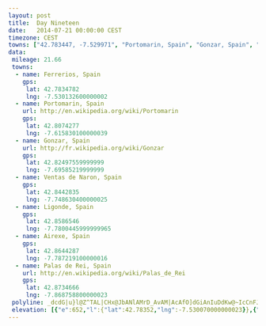 ```yaml
---
layout: post
title:  Day Nineteen
date:   2014-07-21 00:00:00 CEST
timezone: CEST
towns: ["42.783447, -7.529971", "Portomarin, Spain", "Gonzar, Spain", "Ventas de Naron, Spain", "Ligonde, Spain", "42.864244, -7.787509", "Palas de Rei, Spain"]
data:
 mileage: 21.66
 towns:
  - name: Ferrerios, Spain
    gps:
     lat: 42.7834782
     lng: -7.530132600000002
  - name: Portomarin, Spain
    url: http://en.wikipedia.org/wiki/Portomarin
    gps:
     lat: 42.8074277
     lng: -7.615830100000039
  - name: Gonzar, Spain
    url: http://fr.wikipedia.org/wiki/Gonzar
    gps:
     lat: 42.82497559999999
     lng: -7.69585219999999
  - name: Ventas de Naron, Spain
    gps:
     lat: 42.8442835
     lng: -7.748630400000025
  - name: Ligonde, Spain
    gps:
     lat: 42.8586546
     lng: -7.7800445999999965
  - name: Airexe, Spain
    gps:
     lat: 42.8644287
     lng: -7.787219100000016
  - name: Palas de Rei, Spain
    url: http://en.wikipedia.org/wiki/Palas_de_Rei
    gps:
     lat: 42.8734666
     lng: -7.868758800000023
 polyline: _dcdG|u}l@Z^TAL|CHx@JbANlAMrD_AvAM|AcAfO]dGiAnIuDdKw@~IcCnFJxCvCjEbA`BZx@`AhAd@`Ct@hBZbIaA~EBn@|A|DpEvGjCdAzDwA~AR`Aj@TGNmBJq@DSTt@jA`IEpQWpCeCbKe@h@wA\gCI{B{@qBGs@b@wCzEkBhFeA|BYPwEg@iAHQRgCZoBvG{@xB_@pCiA`B?jBw@hAPfCY`CyAhEiAlByBzBsBtC_@xGIPL`CSlFNbId@dJ{@~Ng@tFk@t@PlA{BjBm@?yAnAgBbBcDxLXfBEjAYl@u@~NHrB_A`FaA`KqA|J^nCgAlHJtCY|GBXFj@_@Te@bASnBw@bFEvCDvGg@nEmBtDCf@jAhDRt@@^MEyBwA}Ak@a@`@sA`AsAJkA`@}@fDa@zCqAv@aAb@UbA?zAiA^i@\Dj@y@jAmCtAi@~@GlCThDUX_P|IuA|@WF[]wAcBw@hAU^_AsAgAgBqAqBY_@PW\g@z@nAx@hAj@x@pBlD?hCSh@w@tEQhDPvGWvEs@dGkA`F{BnN_AzCsApBkInG[tAn@`JpChH`HlWXbFk@xDiTxe@e@jDu@xu@c@zRuChZcLh\oKxW}IpR{DpI{AfEWfBkCvE{AlLeBhSeAjJeH~Pc@|@Wd@Rh@r@NFTg@hD]|Do@bEsBvG[dHs@HSn@O`@e@N{Bt@eAs@S`@iA~BGLsHxNcDvGuFhNmObPgDrDeBrD}@bFShN}@vPQli@YdEaCtKaJr_@}AnCsChC{LbKuAjAMBE\s@lBc@`ATx@Zf@n@bCMVw@dFk@pB]`Ei@|OqA~Fm@|Ra@fDcBlGc@vBDhCcFnVC~EuAjK{AhCgCrC{D`DsHvKs@hBWlBaExOeExXqCbMCnLiCnEmBbCsDlImC|IiAr@}AV_FtDq@r@sCbAyBlBiAlBiBzCg@h@c@GkAnAuDhDoBEs@M\vCiAdGe@lAqAXgBhAeDrEhAhFz@{A[s@]mA_Ac@cEtDa@vDJxH?vA}@lD_@dBA~Cc@pEkDbJqHbPqLvOcBnDkDnLuGnIq@lA@nAh@`DBtCg@|B@|@pArFzD~Il@zMyAfBSfBaBvB_@hGWt@qBlA[r@\dBbAhHnAvE`@|B^bEKxDP|DUvCkAbFqAnBiDhJsAbBk@hBgBzO[rLRzEQbAYf@|@`HtCjSfBfN`@fS?`ECpEmAlHa@nBkBtKAzBHbBr@tFDhEObCmAfOiAfPd@|K|@hL|CdFlAbD`@jA\Of@Fp@@PG
 elevation: [{"e":652,"l":{"lat":42.78352,"lng":-7.530070000000023}},{"e":660,"l":{"lat":42.78347409588645,"lng":-7.533871318638376}},{"e":640,"l":{"lat":42.78403349012223,"lng":-7.538083674407517}},{"e":645,"l":{"lat":42.78532815316489,"lng":-7.541934085619459}},{"e":641,"l":{"lat":42.78571443737917,"lng":-7.545654312356191}},{"e":639,"l":{"lat":42.78403361731831,"lng":-7.54911246083293}},{"e":624,"l":{"lat":42.78341493018725,"lng":-7.552890101145977}},{"e":592,"l":{"lat":42.78064551959006,"lng":-7.55379468345825}},{"e":574,"l":{"lat":42.77952667766102,"lng":-7.555620431283046}},{"e":561,"l":{"lat":42.78005287490163,"lng":-7.559768606098714}},{"e":567,"l":{"lat":42.7827015462352,"lng":-7.560579716121538}},{"e":576,"l":{"lat":42.78475922711653,"lng":-7.563656387989681}},{"e":571,"l":{"lat":42.78745539144888,"lng":-7.564718470742605}},{"e":549,"l":{"lat":42.7887139431831,"lng":-7.5683935441968515}},{"e":534,"l":{"lat":42.79044481748973,"lng":-7.571744847874015}},{"e":551,"l":{"lat":42.79105090240187,"lng":-7.575754249877491}},{"e":552,"l":{"lat":42.79090992098691,"lng":-7.58000326440208}},{"e":533,"l":{"lat":42.79182534518488,"lng":-7.583783041105789}},{"e":494,"l":{"lat":42.79391018655031,"lng":-7.586676221559628}},{"e":476,"l":{"lat":42.79435799229252,"lng":-7.590793290079091}},{"e":464,"l":{"lat":42.79506932984253,"lng":-7.594919300139054}},{"e":433,"l":{"lat":42.79553144780745,"lng":-7.5990319095997165}},{"e":419,"l":{"lat":42.79625503230037,"lng":-7.603006198491471}},{"e":415,"l":{"lat":42.79688853700035,"lng":-7.607056303658965}},{"e":418,"l":{"lat":42.79806975388681,"lng":-7.608425520295441}},{"e":374,"l":{"lat":42.80027575340606,"lng":-7.610899501677068}},{"e":356,"l":{"lat":42.80223300409082,"lng":-7.613630813970531}},{"e":332,"l":{"lat":42.80407963267952,"lng":-7.616260700618341}},{"e":380,"l":{"lat":42.80667017889508,"lng":-7.61684664099198}},{"e":377,"l":{"lat":42.80654232801179,"lng":-7.616334870038486}},{"e":363,"l":{"lat":42.80654153071448,"lng":-7.620272884679935}},{"e":380,"l":{"lat":42.80712741423223,"lng":-7.624415200588487}},{"e":388,"l":{"lat":42.80838952014041,"lng":-7.628294347314863}},{"e":371,"l":{"lat":42.81029735795098,"lng":-7.631127011397098}},{"e":410,"l":{"lat":42.80894572590665,"lng":-7.634935930425627}},{"e":439,"l":{"lat":42.80789806748557,"lng":-7.638883191090031}},{"e":454,"l":{"lat":42.80961810796042,"lng":-7.64242912104919}},{"e":448,"l":{"lat":42.81149051585611,"lng":-7.6458675971859975}},{"e":459,"l":{"lat":42.81177579632943,"lng":-7.650113823027937}},{"e":464,"l":{"lat":42.81190756663255,"lng":-7.654395362268588}},{"e":482,"l":{"lat":42.81212673546855,"lng":-7.658669240550466}},{"e":488,"l":{"lat":42.81284287210588,"lng":-7.662841916077355}},{"e":517,"l":{"lat":42.81444581919775,"lng":-7.666519259678694}},{"e":531,"l":{"lat":42.81618011704708,"lng":-7.670092019129925}},{"e":543,"l":{"lat":42.8180298839475,"lng":-7.673555638781181}},{"e":542,"l":{"lat":42.81989881957776,"lng":-7.676999168776888}},{"e":542,"l":{"lat":42.82129574238079,"lng":-7.680742689673707}},{"e":537,"l":{"lat":42.82199460839217,"lng":-7.684919948014681}},{"e":534,"l":{"lat":42.82345794614768,"lng":-7.688646975542838}},{"e":534,"l":{"lat":42.82407051022462,"lng":-7.692249578515657}},{"e":544,"l":{"lat":42.82527042531899,"lng":-7.69594902055951}},{"e":561,"l":{"lat":42.82760229196377,"lng":-7.698067311776072}},{"e":584,"l":{"lat":42.82956991909838,"lng":-7.701408526643036}},{"e":605,"l":{"lat":42.83163273075884,"lng":-7.704574216422543}},{"e":620,"l":{"lat":42.83411913081267,"lng":-7.707196112958968}},{"e":642,"l":{"lat":42.83500963627606,"lng":-7.711170984341834}},{"e":651,"l":{"lat":42.83535216078232,"lng":-7.715425696633815}},{"e":672,"l":{"lat":42.83540898648517,"lng":-7.719711933606732}},{"e":678,"l":{"lat":42.8360567665774,"lng":-7.723841426298236}},{"e":684,"l":{"lat":42.83736872926634,"lng":-7.727737156507828}},{"e":690,"l":{"lat":42.83926063725651,"lng":-7.731011725464896}},{"e":689,"l":{"lat":42.84191184115152,"lng":-7.733299205725302}},{"e":690,"l":{"lat":42.84236669773931,"lng":-7.737068260934393}},{"e":702,"l":{"lat":42.84290742142943,"lng":-7.741262920279723}},{"e":706,"l":{"lat":42.84345878872232,"lng":-7.74544319682559}},{"e":702,"l":{"lat":42.8444333477274,"lng":-7.749445746773063}},{"e":722,"l":{"lat":42.84543367740993,"lng":-7.7534658687948195}},{"e":722,"l":{"lat":42.84686632135292,"lng":-7.757073642035607}},{"e":720,"l":{"lat":42.84927567058529,"lng":-7.759796074145697}},{"e":702,"l":{"lat":42.85073358285676,"lng":-7.763554871762608}},{"e":678,"l":{"lat":42.85174205629987,"lng":-7.767613093335967}},{"e":655,"l":{"lat":42.8525732668982,"lng":-7.771672335077028}},{"e":642,"l":{"lat":42.85432306919419,"lng":-7.775033461287421}},{"e":631,"l":{"lat":42.85636699188672,"lng":-7.777978804370832}},{"e":627,"l":{"lat":42.85907555689299,"lng":-7.780087178231611}},{"e":612,"l":{"lat":42.86149875750259,"lng":-7.782652794498745}},{"e":611,"l":{"lat":42.86307713688419,"lng":-7.785161043216249}},{"e":623,"l":{"lat":42.86394059212265,"lng":-7.787432907333596}},{"e":630,"l":{"lat":42.86562613990576,"lng":-7.788702722594849}},{"e":629,"l":{"lat":42.86611306606326,"lng":-7.792839545581614}},{"e":643,"l":{"lat":42.86772040572161,"lng":-7.79647102290869}},{"e":640,"l":{"lat":42.86984791193421,"lng":-7.7996041165947645}},{"e":617,"l":{"lat":42.871798091327,"lng":-7.802911000313543}},{"e":585,"l":{"lat":42.87379492317393,"lng":-7.8060930800184}},{"e":585,"l":{"lat":42.87327791476548,"lng":-7.810126247904805}},{"e":598,"l":{"lat":42.87218389660249,"lng":-7.814006215354993}},{"e":616,"l":{"lat":42.8736474636427,"lng":-7.817497737471172}},{"e":627,"l":{"lat":42.8733056786355,"lng":-7.821136014669946}},{"e":629,"l":{"lat":42.87305503952962,"lng":-7.8253357268531545}},{"e":615,"l":{"lat":42.87473367527528,"lng":-7.828920089266944}},{"e":618,"l":{"lat":42.87587211453333,"lng":-7.832798614750118}},{"e":621,"l":{"lat":42.87600640960564,"lng":-7.836961321534659}},{"e":633,"l":{"lat":42.87507846508559,"lng":-7.841059744206063}},{"e":640,"l":{"lat":42.87445290117683,"lng":-7.845240220839969}},{"e":633,"l":{"lat":42.87455697784393,"lng":-7.849486492218375}},{"e":621,"l":{"lat":42.87549981034193,"lng":-7.853548239267639}},{"e":604,"l":{"lat":42.87535953370383,"lng":-7.857756846185339}},{"e":590,"l":{"lat":42.87595297876361,"lng":-7.861969217726482}},{"e":574,"l":{"lat":42.87554634416819,"lng":-7.86620158932169}},{"e":558,"l":{"lat":42.87345999999999,"lng":-7.868799999999965}}]
---
```

